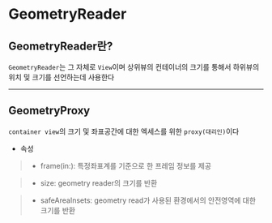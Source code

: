 # GeometryReader

## GeometryReader란?

`GeometryReader`는 그 자체로 `View`이며 상위뷰의 컨테이너의 크기를 통해서 하위뷰의 위치 및 크기를 선언하는데 사용한다

***

## GeometryProxy
`container view`의 크기 및 좌표공간에 대한 엑세스를 위한 `proxy(대리인)`이다

- 속성
> - frame(in:): 특정좌표계를 기준으로 한 프레임 정보를 제공

> - size: geometry reader의 크기를 반환

> - safeAreaInsets: geometry read가 사용된 환경에서의 안전영역에 대한 크기를 반환
